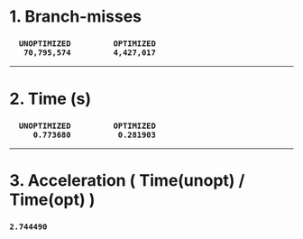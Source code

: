 # 1. Branch-misses
<h3>

      UNOPTIMIZED         OPTIMIZED
       70,795,574         4,427,017

<hr>


# 2. Time (s)
<h3>

      UNOPTIMIZED         OPTIMIZED
         0.773680          0.281903
</h3>
<hr>


# 3. Acceleration ( Time(unopt) / Time(opt) )
<h3>

    2.744490

</h3>

